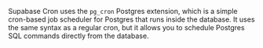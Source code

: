 Supabase Cron uses the `pg_cron` Postgres extension, which is a simple cron-based job scheduler for Postgres that runs inside the database. It uses the same syntax as a regular cron, but it allows you to schedule Postgres SQL commands directly from the database.

